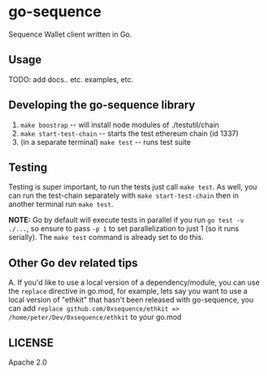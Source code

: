 go-sequence
===========

Sequence Wallet client written in Go.


## Usage

TODO: add docs.. etc. examples, etc.

## Developing the go-sequence library

1. `make boostrap` -- will install node modules of ./testutil/chain
2. `make start-test-chain` -- starts the test ethereum chain (id 1337)
3. (in a separate terminal) `make test` -- runs test suite


## Testing

Testing is super important, to run the tests just call `make test`. As well, you can
run the test-chain separately with `make start-test-chain` then in another terminal run `make test`.

**NOTE:** Go by default will execute tests in parallel if you run `go test -v ./...`, so ensure to pass `-p 1`
to set parallelization to just 1 (so it runs serially). The `make test` command is already set to do this.


## Other Go dev related tips

A. If you'd like to use a local version of a dependency/module, you can use the `replace` directive in go.mod,
for example, lets say you want to use a local version of "ethkit" that hasn't been released with go-sequence,
you can add `replace github.com/0xsequence/ethkit => /home/peter/Dev/0xsequence/ethkit` to your go.mod


## LICENSE

Apache 2.0
